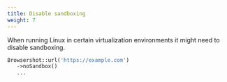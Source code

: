 ```yaml
---
title: Disable sandboxing
weight: 7
---
```


When running Linux in certain virtualization environments it might need to disable sandboxing.

```php
Browsershot::url('https://example.com')
   ->noSandbox()
   ...
```
